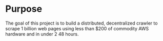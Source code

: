 # Purpose
The goal of this project is to build a distributed, decentralized crawler to scrape 1 billion web pages using less than $200 of commodity AWS hardware and in under 2 48 hours.
